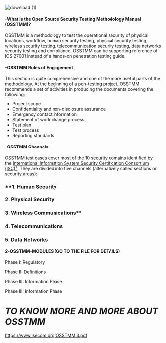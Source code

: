 ![download (1)](https://github.com/AyoubHub212/AYOUB-SEC/assets/136107596/0d8ea396-8ba4-4969-94b3-7079d914be15)


#### -What is the Open Source Security Testing Methodology Manual (OSSTMM)?
	
 OSSTMM is a methodology to test the operational security of physical locations, workflow, human security testing, physical security testing, wireless security testing, telecommunication security testing, data networks security testing and compliance. OSSTMM can be supporting reference of IOS 27001 instead of a hands-on penetration testing guide.
 	
#### -OSSTMM Rules of Engagement
	
This section is quite comprehensive and one of the more useful parts of the methodology. At the beginning of a pen-testing project, OSSTMM recommends a set of activities in producing the documents covering the following:

- Project scope
- Confidentiality and non-disclosure assurance
- Emergency contact information
- Statement of work change process
- Test plan
- Test process
- Reporting standards

#### -OSSTMM Channels

 OSSTMM test cases cover most of the 10 security domains identified by the [International Information System Security Certification Consortium (ISC)²](https://www.isc2.org/). They are divided into five channels (alternatively called sections or security areas):
 ### **1. Human Security
 ### 2. Physical Security
 ### 3. Wireless Communications**
 ### **4. Telecommunications**
 ### **5. Data Networks**

#### 2-OSSTMM-MODULES (GO TO THE FILE FOR DETAILS)
Phase I: Regulatory

Phase II: Definitions

Phase III: Information Phase

Phase III: Information Phase


# _TO KNOW MORE AND MORE ABOUT OSSTMM_

https://www.isecom.org/OSSTMM.3.pdf
